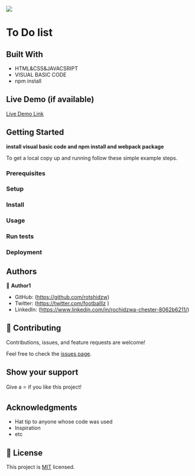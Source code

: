 ![](https://img.shields.io/badge/Microverse-blueviolet)

# To Do list


## Built With

- HTML&CSS&JAVACSRIPT
- VISUAL BASIC CODE
- npm install

## Live Demo (if available)

[Live Demo Link](https://livedemo.com)


## Getting Started

**install visual basic code and npm install and webpack package**


To get a local copy up and running follow these simple example steps.

### Prerequisites

### Setup

### Install

### Usage

### Run tests

### Deployment



## Authors

👤 **Author1**

- GitHub: (https://github.com/rotshidzw)
- Twitter: (https://twitter.com/footballlz )
- LinkedIn: (https://www.linkedin.com/in/rochidzwa-chester-8062b6211/)

## 🤝 Contributing

Contributions, issues, and feature requests are welcome!

Feel free to check the [issues page](../../issues/).

## Show your support

Give a ⭐️ if you like this project!

## Acknowledgments

- Hat tip to anyone whose code was used
- Inspiration
- etc

## 📝 License

This project is [MIT](./MIT.md) licensed.
